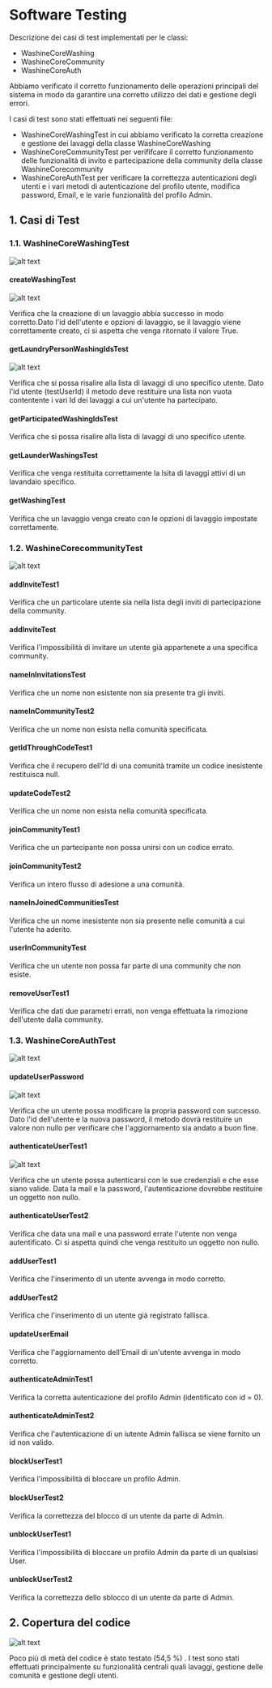 # Software Testing 

Descrizione dei casi di test implementati per le classi:
- WashineCoreWashing
- WashineCoreCommunity
- WashineCoreAuth

Abbiamo verificato il corretto funzionamento delle operazioni principali del sistema in modo da garantire una corretto utilizzo dei dati e gestione degli errori.

I casi di test sono stati effettuati nei seguenti file:
- WashineCoreWashingTest in cui abbiamo verificato la corretta creazione e gestione dei lavaggi della classe WashineCoreWashing
- WashineCoreCommunityTest per verififcare il corretto funzionamento delle funzionalità di invito e partecipazione della community della classe WashineCorecommunity
- WashineCoreAuthTest per verificare la correttezza autenticazioni degli utenti e i vari metodi di autenticazione del profilo utente, modifica password, Email, e le varie funzionalità del profilo Admin. 

## 1. Casi di Test  

### 1.1. WashineCoreWashingTest

![alt text](https://github.com/UniGiu/Washine/blob/testing/docs/Immagini/WashineCoreWashingTest.png)  

#### createWashingTest

![alt text](https://github.com/UniGiu/Washine/blob/testing/docs/Immagini/createWashingTest.png) 

Verifica che la creazione di un lavaggio abbia successo in modo corretto.Dato l'id dell'utente e opzioni di lavaggio, se il lavaggio viene correttamente creato, ci si aspetta che venga ritornato il valore True.

#### getLaundryPersonWashingIdsTest  

![alt text](https://github.com/UniGiu/Washine/blob/testing/docs/Immagini/ListWashingTest.png) 

Verifica che si possa risalire alla lista di lavaggi di uno specifico utente. Dato l'id utente (testUserId) il metodo deve restituire una lista non vuota contentente i vari Id dei lavaggi a cui un'utente ha partecipato.  

#### getParticipatedWashingIdsTest  
Verifica che si possa risalire alla lista di lavaggi di uno specifico utente. 

#### getLaunderWashingsTest  
Verifica che venga restituita correttamente la lsita di lavaggi attivi di un lavandaio specifico.  

#### getWashingTest  
Verifica che un lavaggio venga creato con le opzioni di lavaggio impostate correttamente. 

### 1.2. WashineCorecommunityTest  

![alt text](https://github.com/UniGiu/Washine/blob/testing/docs/Immagini/WashineCoreCommunityTest.png)  

#### addInviteTest1
Verifica che un particolare utente sia nella lista degli inviti di partecipazione della community.
#### addInviteTest
Verifica l'impossibilità di invitare un utente già appartenete a una specifica community.
#### nameInInvitationsTest
Verifica che un nome non esistente non sia presente tra gli inviti. 
#### nameInCommunityTest2  
Verifica che un nome non esista nella comunità specificata.   
#### getIdThroughCodeTest1
Verifica che il recupero dell'Id di una comunità tramite un codice inesistente restituisca null. 
#### updateCodeTest2
Verifica che un nome non esista nella comunità specificata.   
#### joinCommunityTest1  
Verifica che un partecipante non possa unirsi con un codice errato.
#### joinCommunityTest2
Verifica un intero flusso di adesione a una comunità.
#### nameInJoinedCommunitiesTest
Verifica che un nome inesistente non sia presente nelle comunità a cui l'utente ha aderito.
#### userInCommunityTest
Verifica che un utente non possa far parte di una community che non esiste.
#### removeUserTest1
Verifica che dati due parametri errati, non venga effettuata la rimozione dell'utente dalla community. 

### 1.3. WashineCoreAuthTest

![alt text](https://github.com/UniGiu/Washine/blob/testing/docs/Immagini/WashineCoreAuthTest.png)

#### updateUserPassword  

![alt text](https://github.com/UniGiu/Washine/blob/testing/docs/Immagini/UpdatePw.png)  

Verifica che un utente possa modificare la propria password con successo.
Dato l'id dell'utente e la nuova password, il metodo dovrà restituire un valore non nullo per verificare che l'aggiornamento sia andato a buon fine. 

#### authenticateUserTest1

![alt text](https://github.com/UniGiu/Washine/blob/testing/docs/Immagini/AuthUser.png)

Verifica che un utente possa autenticarsi con le sue credenziali e che esse siano valide.
Data la mail e la password, l'autenticazione dovrebbe restituire un oggetto non nullo.

#### authenticateUserTest2  
Verifica che data una mail e una password errate l'utente non venga autentificato.
Ci si aspetta quindi che venga restituito un oggetto non nullo.  
#### addUserTest1  
Verifica che l'inserimento di un utente avvenga in modo corretto.  

#### addUserTest2  
Verifica che l'inserimento di un utente già registrato fallisca.  

#### updateUserEmail  
Verifica che l'aggiornamento dell'Email di un'utente avvenga in modo corretto. 

#### authenticateAdminTest1  
Verifica la corretta autenticazione del profilo Admin (identificato con id = 0).  

#### authenticateAdminTest2  
Verifica che l'autenticazione di un iutente Admin fallisca se viene fornito un id non valido.  

#### blockUserTest1  
Verifica l'impossibilità di bloccare un profilo Admin.  

#### blockUserTest2  
Verifica la correttezza del blocco di un utente da parte di Admin.  

#### unblockUserTest1  
Verifica l'impossibilità di bloccare un profilo Admin da parte di un qualsiasi User.  

#### unblockUserTest2
Verifica la correttezza dello sblocco di un utente da parte di Admin.  


## 2. Copertura del codice 

![alt text](https://github.com/UniGiu/Washine/blob/testing/docs/Immagini/CoverageCore.png)

Poco più di metà del codice è stato testato (54,5 %) . I test sono stati effettuati principalmente su funzionalità centrali quali lavaggi, gestione delle comunità e gestione degli utenti.
